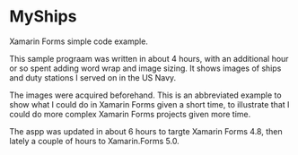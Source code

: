 # MyShips
Xamarin Forms simple code example.

This sample prograam was written in about 4 hours, with an additional hour or so spent 
adding word wrap and image sizing.  It shows images of ships and duty stations I served
on in the US Navy.

The images were acquired beforehand.  This is an abbreviated example to show what I could 
do in Xamarin Forms given a short time, to illustrate that I could do more complex 
Xamarin Forms projects given more time.

The aspp was updated in about 6 hours to targte Xamarin Forms 4.8, then lately a couple of hours 
to Xamarin.Forms 5.0.
